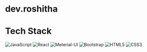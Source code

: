 # dev.roshitha

# Tech Stack

<img alt="JavaScript" src="https://img.shields.io/badge/javascript-%23323330.svg?style=for-the-badge&logo=javascript&logoColor=%23F7DF1E"/> 
<img alt="React" src="https://img.shields.io/badge/react-%2320232a.svg?style=for-the-badge&logo=react&logoColor=%2361DAFB"/>
<img alt="Meterial-UI" src="https://img.shields.io/badge/meterial ui-%230081CB.svg?style=for-the-badge&logo=mui&logoColor=white"/>
<img alt="Bootstrap" src="https://img.shields.io/badge/bootstrap-%23323330.svg?style=for-the-badge&logo=Bootstrap"/>
<img alt="HTML5" src="https://img.shields.io/badge/html 5-FB542B.svg?style=for-the-badge&logo=html5&logoColor=black"/>
<img alt="CSS3" src="https://img.shields.io/badge/css 3-blue.svg?style=for-the-badge&logo=css3&logoColor=white"/>

